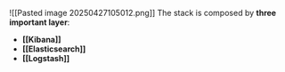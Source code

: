 ![[Pasted image 20250427105012.png]]
The stack is composed by **three important layer**:
- **[[Kibana]]**
- **[[Elasticsearch]]**
- **[[Logstash]]**